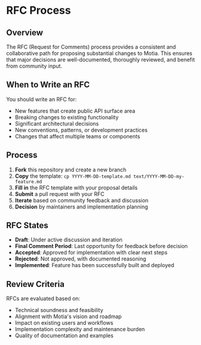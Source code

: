 # RFC Process

## Overview
The RFC (Request for Comments) process provides a consistent and collaborative path for proposing substantial changes to Motia. This ensures that major decisions are well-documented, thoroughly reviewed, and benefit from community input.

## When to Write an RFC
You should write an RFC for:
- New features that create public API surface area
- Breaking changes to existing functionality
- Significant architectural decisions
- New conventions, patterns, or development practices
- Changes that affect multiple teams or components

## Process
1. **Fork** this repository and create a new branch
2. **Copy** the template: `cp YYYY-MM-DD-template.md text/YYYY-MM-DD-my-feature.md`
3. **Fill in** the RFC template with your proposal details
4. **Submit** a pull request with your RFC
5. **Iterate** based on community feedback and discussion
6. **Decision** by maintainers and implementation planning

## RFC States
- **Draft**: Under active discussion and iteration
- **Final Comment Period**: Last opportunity for feedback before decision
- **Accepted**: Approved for implementation with clear next steps
- **Rejected**: Not approved, with documented reasoning
- **Implemented**: Feature has been successfully built and deployed

## Review Criteria
RFCs are evaluated based on:
- Technical soundness and feasibility
- Alignment with Motia's vision and roadmap
- Impact on existing users and workflows
- Implementation complexity and maintenance burden
- Quality of documentation and examples